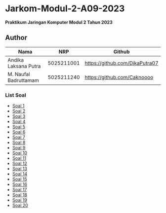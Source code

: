 # Jarkom-Modul-2-A09-2023
**Praktikum Jaringan Komputer Modul 2 Tahun 2023**

## Author
| Nama | NRP |Github |
|---------------------------|------------|--------|
|Andika Laksana Putra | 5025211001 | https://github.com/DikaPutra07 |
|M. Naufal Badruttamam | 5025211240 | https://github.com/Caknoooo |

### List Soal
- [Soal 1](#Soal-1)
- [Soal 2](#Soal-2)
- [Soal 3](#Soal-3)
- [Soal 4](#Soal-4)
- [Soal 5](#Soal-5)
- [Soal 6](#Soal-6)
- [Soal 7](#Soal-7)
- [Soal 8](#Soal-8)
- [Soal 9](#Soal-9)
- [Soal 10](#Soal-10)
- [Soal 11](#Soal-11)
- [Soal 12](#Soal-12)
- [Soal 13](#Soal-13)
- [Soal 14](#Soal-14)
- [Soal 15](#Soal-15)
- [Soal 16](#Soal-16)
- [Soal 17](#Soal-17)
- [Soal 18](#Soal-18)
- [Soal 19](#Soal-19)
- [Soal 20](#Soal-20)
